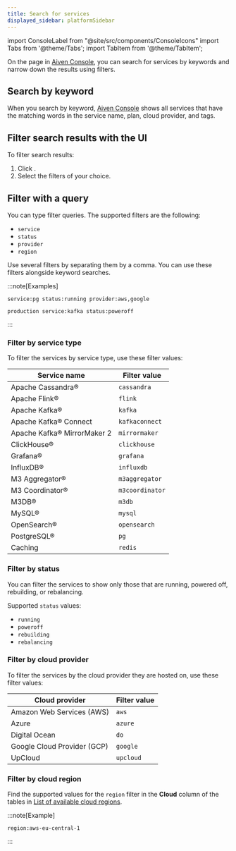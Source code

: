 ```yaml
---
title: Search for services
displayed_sidebar: platformSidebar
---
```


import ConsoleLabel from "@site/src/components/ConsoleIcons"
import Tabs from '@theme/Tabs';
import TabItem from '@theme/TabItem';

On the <ConsoleLabel name="services"/> page in [Aiven Console](https://console.aiven.io/), you can search for services by keywords and narrow down the results using filters.

## Search by keyword

When you search by keyword, [Aiven Console](https://console.aiven.io/)
shows all services that have the matching words in the service name,
plan, cloud provider, and tags.

## Filter search results with the UI

To filter search results:

1. Click <ConsoleLabel name="filter list"/>.
1. Select the filters of your choice.

## Filter with a query

You can type filter queries. The supported filters are the following:

-   `service`
-   `status`
-   `provider`
-   `region`

Use several filters by separating them by a comma.
You can use these filters alongside keyword searches.

:::note[Examples]

```text title="All running PostgreSQL® services that are hosted on AWS or Google Cloud"
service:pg status:running provider:aws,google
```

```text title="All powered off Kafka® services with 'production' in the name"
production service:kafka status:poweroff
```

:::

### Filter by service type

To filter the services by service type, use these filter values:

| Service name                | Filter value    |
| --------------------------- | --------------- |
| Apache Cassandra®           | `cassandra`     |
| Apache Flink®               | `flink`         |
| Apache Kafka®               | `kafka`         |
| Apache Kafka® Connect       | `kafkaconnect`  |
| Apache Kafka® MirrorMaker 2 | `mirrormaker`   |
| ClickHouse®                 | `clickhouse`    |
| Grafana®                    | `grafana`       |
| InfluxDB®                   | `influxdb`      |
| M3 Aggregator®              | `m3aggregator`  |
| M3 Coordinator®             | `m3coordinator` |
| M3DB®                       | `m3db`          |
| MySQL®                      | `mysql`         |
| OpenSearch®                 | `opensearch`    |
| PostgreSQL®                 | `pg`            |
| Caching                    | `redis`         |

### Filter by status

You can filter the services to show only those that are running, powered
off, rebuilding, or rebalancing.

Supported `status` values:

-   `running`
-   `poweroff`
-   `rebuilding`
-   `rebalancing`

### Filter by cloud provider

To filter the services by the cloud provider they are hosted on, use these filter values:

| Cloud provider              | Filter value |
| --------------------------- | ------------ |
| Amazon Web Services (AWS)   | `aws`        |
| Azure                       | `azure`      |
| Digital Ocean               | `do`         |
| Google Cloud Provider (GCP) | `google`     |
| UpCloud                     | `upcloud`    |

### Filter by cloud region

Find the supported values for the `region` filter in the **Cloud** column
of the tables in
[List of available cloud regions](/docs/platform/reference/list_of_clouds).

:::note[Example]

```text title="All services in the AWS 'eu-central-1' region"
region:aws-eu-central-1
```

:::
